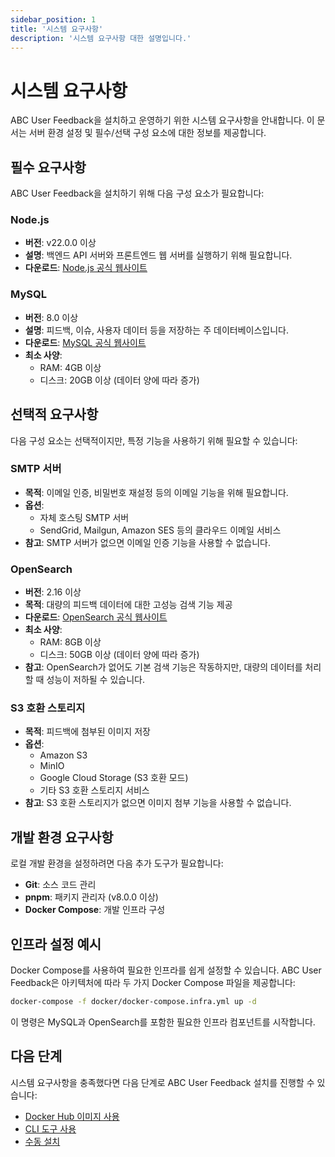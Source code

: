 ```yaml
---
sidebar_position: 1
title: '시스템 요구사항'
description: '시스템 요구사항 대한 설명입니다.'
---
```


# 시스템 요구사항

ABC User Feedback을 설치하고 운영하기 위한 시스템 요구사항을 안내합니다. 이 문서는 서버 환경 설정 및 필수/선택 구성 요소에 대한 정보를 제공합니다.

## 필수 요구사항

ABC User Feedback을 설치하기 위해 다음 구성 요소가 필요합니다:

### Node.js

- **버전**: v22.0.0 이상
- **설명**: 백엔드 API 서버와 프론트엔드 웹 서버를 실행하기 위해 필요합니다.
- **다운로드**: [Node.js 공식 웹사이트](https://nodejs.org/en/download/)

### MySQL

- **버전**: 8.0 이상
- **설명**: 피드백, 이슈, 사용자 데이터 등을 저장하는 주 데이터베이스입니다.
- **다운로드**: [MySQL 공식 웹사이트](https://www.mysql.com/downloads/)
- **최소 사양**:
  - RAM: 4GB 이상
  - 디스크: 20GB 이상 (데이터 양에 따라 증가)

## 선택적 요구사항

다음 구성 요소는 선택적이지만, 특정 기능을 사용하기 위해 필요할 수 있습니다:

### SMTP 서버

- **목적**: 이메일 인증, 비밀번호 재설정 등의 이메일 기능을 위해 필요합니다.
- **옵션**:
  - 자체 호스팅 SMTP 서버
  - SendGrid, Mailgun, Amazon SES 등의 클라우드 이메일 서비스
- **참고**: SMTP 서버가 없으면 이메일 인증 기능을 사용할 수 없습니다.

### OpenSearch

- **버전**: 2.16 이상
- **목적**: 대량의 피드백 데이터에 대한 고성능 검색 기능 제공
- **다운로드**: [OpenSearch 공식 웹사이트](https://opensearch.org/)
- **최소 사양**:
  - RAM: 8GB 이상
  - 디스크: 50GB 이상 (데이터 양에 따라 증가)
- **참고**: OpenSearch가 없어도 기본 검색 기능은 작동하지만, 대량의 데이터를 처리할 때 성능이 저하될 수 있습니다.

### S3 호환 스토리지

- **목적**: 피드백에 첨부된 이미지 저장
- **옵션**:
  - Amazon S3
  - MinIO
  - Google Cloud Storage (S3 호환 모드)
  - 기타 S3 호환 스토리지 서비스
- **참고**: S3 호환 스토리지가 없으면 이미지 첨부 기능을 사용할 수 없습니다.

## 개발 환경 요구사항

로컬 개발 환경을 설정하려면 다음 추가 도구가 필요합니다:

- **Git**: 소스 코드 관리
- **pnpm**: 패키지 관리자 (v8.0.0 이상)
- **Docker Compose**: 개발 인프라 구성

## 인프라 설정 예시

Docker Compose를 사용하여 필요한 인프라를 쉽게 설정할 수 있습니다. ABC User Feedback은 아키텍처에 따라 두 가지 Docker Compose 파일을 제공합니다:

```bash
docker-compose -f docker/docker-compose.infra.yml up -d
```

이 명령은 MySQL과 OpenSearch를 포함한 필요한 인프라 컴포넌트를 시작합니다.

## 다음 단계

시스템 요구사항을 충족했다면 다음 단계로 ABC User Feedback 설치를 진행할 수 있습니다:

- [Docker Hub 이미지 사용](./02-installation/01-docker-hub-images.md)
- [CLI 도구 사용](./02-installation/02-cli-tool.md)
- [수동 설치](./02-installation/03-manual-setup.md)
